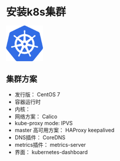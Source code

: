 # 安装k8s集群

<img src="https://github.com/2016jyy/create_k8s_cluster/raw/master/logo/logo.png" width="100"/>

## 集群方案
* 发行版： CentOS 7
* 容器运行时
* 内核：
* 网络方案： Calico
* kube-proxy mode: IPVS
* master 高可用方案： HAProxy keepalived
* DNS插件： CoreDNS
* metrics插件： metrics-server
* 界面： kubernetes-dashboard
